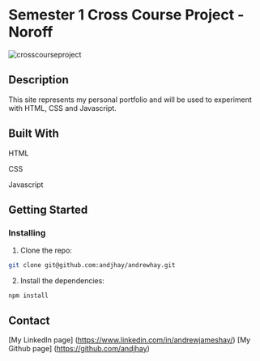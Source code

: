 # Semester 1 Cross Course Project - Noroff

![crosscourseproject](https://user-images.githubusercontent.com/88853764/172799761-5db281a5-dc62-41c9-bea1-5210cdf4eb08.png)

## Description

This site represents my personal portfolio and will be used to experiment with HTML, CSS and Javascript.

## Built With

HTML

CSS

Javascript

## Getting Started

### Installing

1. Clone the repo:

```bash
git clone git@github.com:andjhay/andrewhay.git
```

2. Install the dependencies:

```
npm install
```

## Contact

[My LinkedIn page] (https://www.linkedin.com/in/andrewjameshay/)
[My Github page] (https://github.com/andjhay)
